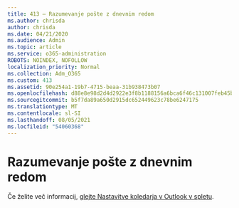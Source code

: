 ```yaml
---
title: 413 – Razumevanje pošte z dnevnim redom
ms.author: chrisda
author: chrisda
ms.date: 04/21/2020
ms.audience: Admin
ms.topic: article
ms.service: o365-administration
ROBOTS: NOINDEX, NOFOLLOW
localization_priority: Normal
ms.collection: Adm_O365
ms.custom: 413
ms.assetid: 90e254a1-19b7-4715-beaa-31b938473b07
ms.openlocfilehash: d88e8e98d2d4d2922e3f8b1188156a6bca6f46c131007feb45b745f36f2ff46d
ms.sourcegitcommit: b5f7da89a650d2915dc652449623c78be6247175
ms.translationtype: MT
ms.contentlocale: sl-SI
ms.lasthandoff: 08/05/2021
ms.locfileid: "54060368"
---
```

# <a name="understanding-agenda-mail"></a>Razumevanje pošte z dnevnim redom

Če želite več informacij, [glejte Nastavitve koledarja v Outlook v spletu](https://support.office.com/article/12cba5a4-4f95-4d00-bfc3-b694aa67ac8f.aspx).

